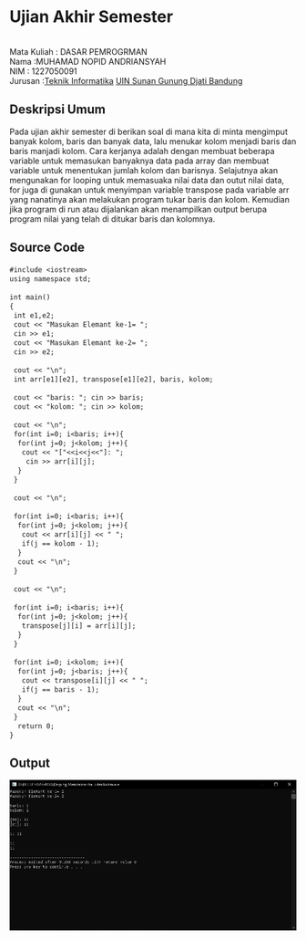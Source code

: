 # Ujian Akhir Semester 
<br>Mata Kuliah 	: DASAR PEMROGRMAN
<br>Nama :MUHAMAD NOPID ANDRIANSYAH
<br>NIM		:	1227050091
<br>Jurusan		:[Teknik Informatika](http://if.uinsgd.ac.id/) [UIN Sunan Gunung Djati Bandung](https://uinsgd.ac.id/) 

## Deskripsi Umum

Pada ujian akhir semester di berikan soal di mana kita di minta mengimput banyak kolom, baris dan banyak data, lalu menukar kolom menjadi baris dan baris manjadi kolom. Cara kerjanya adalah dengan membuat beberapa variable untuk memasukan  banyaknya data pada array dan membuat variable untuk menentukan  jumlah kolom dan barisnya.
Selajutnya akan mengunakan for looping untuk memasuaka nilai data dan outut nilai data, for juga di gunakan untuk menyimpan variable transpose pada variable arr yang nanatinya akan melakukan program tukar baris dan kolom. Kemudian jika program di run atau dijalankan akan  menampilkan output berupa program nilai yang telah di ditukar baris dan kolomnya.

## Source Code
```
#include <iostream>
using namespace std;

int main()
{
 int e1,e2;
 cout << "Masukan Elemant ke-1= ";
 cin >> e1;
 cout << "Masukan Elemant ke-2= ";
 cin >> e2;
	
 cout << "\n";
 int arr[e1][e2], transpose[e1][e2], baris, kolom;
 
 cout << "baris: "; cin >> baris;
 cout << "kolom: "; cin >> kolom;
 
 cout << "\n";
 for(int i=0; i<baris; i++){
  for(int j=0; j<kolom; j++){
   cout << "["<<i<<j<<"]: ";
   	cin >> arr[i][j];
  }
 }
 
 cout << "\n";
 
 for(int i=0; i<baris; i++){
  for(int j=0; j<kolom; j++){
   cout << arr[i][j] << " ";
   if(j == kolom - 1);
  }
  cout << "\n";
 }
 
 cout << "\n";
 
 for(int i=0; i<baris; i++){
  for(int j=0; j<kolom; j++){
   transpose[j][i] = arr[i][j];
  }
 }
 
 for(int i=0; i<kolom; i++){
  for(int j=0; j<baris; j++){
   cout << transpose[i][j] << " ";
   if(j == baris - 1);
  }
  cout << "\n";
 }
  return 0;
}
```
## Output

<img src="output1.1.png">
